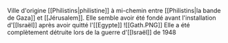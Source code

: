 Ville d'origine [[Philistins|philistine]] à mi-chemin entre [[Philistins|la bande de Gaza]] et [[Jérusalem]]. Elle semble avoir été fondé avant l'installation d'[[Israël]] après avoir quitté l'[[Egypte]]
![[Gath.PNG]]
Elle a été complètement détruite lors de la guerre d'[[Israël]] de 1948